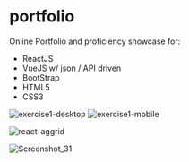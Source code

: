 # portfolio
Online Portfolio and proficiency showcase for: 
- ReactJS
- VueJS w/ json / API driven
- BootStrap
- HTML5
- CSS3

![exercise1-desktop](https://user-images.githubusercontent.com/8859222/136031705-19118e9a-2229-4619-9337-fb96be8d9cb7.png)
![exercise1-mobile](https://user-images.githubusercontent.com/8859222/136031714-95b0da57-7f20-4630-a492-b819ab4521d9.png)

![react-aggrid](https://user-images.githubusercontent.com/8859222/136031736-3d84ef92-7146-4196-83c0-c9287ec479ed.png)

![Screenshot_31](https://user-images.githubusercontent.com/8859222/136031784-f364b926-4343-4c32-8e5d-760c25269b11.png)
